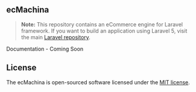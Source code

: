 ## ecMachina

> **Note:** This repository contains an eCommerce engine for Laravel framework. If you want to build an application using Laravel 5, visit the main [Laravel repository](https://github.com/laravel/laravel).

Documentation - Coming Soon

## License

The ecMachina is open-sourced software licensed under the [MIT license](http://opensource.org/licenses/MIT).